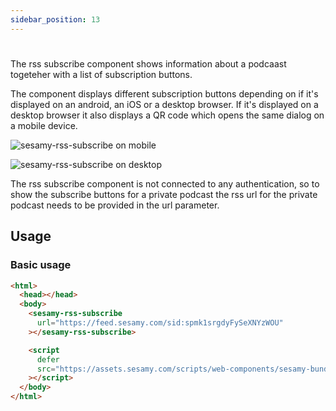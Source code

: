 ```yaml
---
sidebar_position: 13
---
```


#

The rss subscribe component shows information about a podcaast togeteher with a list of subscription buttons.

The component displays different subscription buttons depending on if it's displayed on an android, an iOS or a desktop browser. If it's displayed on a desktop browser it also displays a QR code which opens the same dialog on a mobile device.

![sesamy-rss-subscribe on mobile](/img/web-components/sesamy-rss-subscribe.png)

![sesamy-rss-subscribe on desktop](/img/web-components/sesamy-rss-subscribe-desktop.png)

The rss subscribe component is not connected to any authentication, so to show the subscribe buttons for a private podcast the rss url for the private podcast needs to be provided in the url parameter.

## Usage

### Basic usage

```html
<html>
  <head></head>
  <body>
    <sesamy-rss-subscribe
      url="https://feed.sesamy.com/sid:spmk1srgdyFySeXNYzWOU"
    ></sesamy-rss-subscribe>

    <script
      defer
      src="https://assets.sesamy.com/scripts/web-components/sesamy-bundle.min.js"
    ></script>
  </body>
</html>
```

